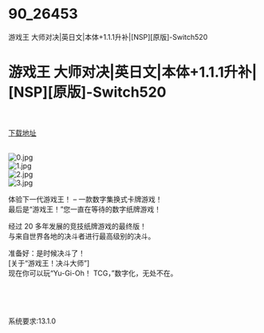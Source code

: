 # 90_26453
游戏王 大师对决|英日文|本体+1.1.1升补|[NSP][原版]-Switch520
# 游戏王 大师对决|英日文|本体+1.1.1升补|[NSP][原版]-Switch520
 <br/></br>
[下载地址](https://www.switch520.cc/article/26453 "下载地址")
<br/></br>

<p><img title="0.jpg" src="https://www.switch520.cc/muke_img/2022_01_19_8dabfe1a35269.jpg" alt="0.jpg"><br>
<img title="1.jpg" src="https://www.switch520.cc/muke_img/2022_01_19_be3a184590df4.jpg" alt="1.jpg"><br>
<img title="2.jpg" src="https://www.switch520.cc/muke_img/2022_01_19_0a4b3e537a00c.jpg" alt="2.jpg"><br>
<img title="3.jpg" src="https://www.switch520.cc/muke_img/2022_01_19_39fa298cd6393.jpg" alt="3.jpg"></p>
<p>体验下一代游戏王！ – 一款数字集换式卡牌游戏！<br>
最后是“游戏王！”您一直在等待的数字纸牌游戏！</p>
<p>经过 20 多年发展的竞技纸牌游戏的最终版！<br>
与来自世界各地的决斗者进行最高级别的决斗。</p>
<p>准备好：是时候决斗了！<br>
[关于“游戏王！决斗大师”]<br>
现在你可以玩“Yu-Gi-Oh！ TCG，”数字化，无处不在。</p>
<p>&nbsp;</p>
<p>&nbsp;</p>
<p>系统要求:13.1.0</p>



